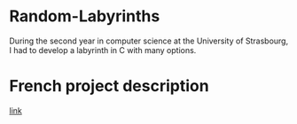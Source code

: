 # Random-Labyrinths
During the second year in computer science at the University of Strasbourg, I had to develop a labyrinth in C with many options. 

# French project description
[link](https://github.com/BoltMaud/Random-Labyrinths/blob/master/Boltenhagen_projSDA1.pdf)
